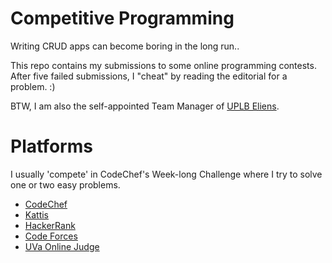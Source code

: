 # Competitive Programming

Writing CRUD apps can become boring in the long run..

This repo contains my submissions to some online programming contests.
After five failed submissions, I "cheat" by reading the editorial for a problem.
:)

BTW, I am also the self-appointed Team Manager of [UPLB Eliens](https://uplb-eliens.github.io/).

# Platforms
I usually 'compete' in CodeChef's Week-long Challenge where I try to solve one or two easy problems. 

* [CodeChef](https://www.codechef.com/users/jachermocilla)
* [Kattis](https://open.kattis.com/users/sir-jach)
* [HackerRank](https://www.hackerrank.com/katipuzero)
* [Code Forces](https://codeforces.com/profile/jachermocilla)
* [UVa Online Judge](https://onlinejudge.org)

